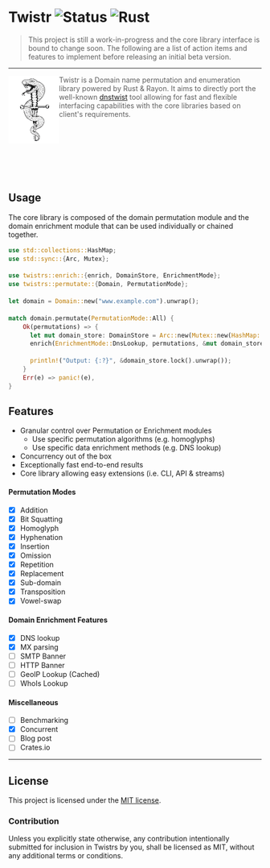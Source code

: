 # Twistr ![Status](https://img.shields.io/static/v1?label=Status&message=alpha&color=yellow) ![Rust](https://github.com/JuxhinDB/twistrs/workflows/Rust/badge.svg?branch=master)

  > This project is still a work-in-progress and the core library interface is bound to change soon. The following are a list of action items and features to implement before releasing an initial beta version.
  
---

<img align="left" width="20%" height="20%" src="res/logo-x1024.png">

> Twistr is a Domain name permutation and enumeration library powered by Rust & Rayon. It aims to directly port the well-known [dnstwist](https://github.com/elceef/dnstwist) tool allowing for fast and flexible interfacing capabilities with the core libraries based on client's requirements.

<br/><br/><br/><br/><br/><br/>

## Usage

The core library is composed of the domain permutation module and the domain enrichment module that can be used individually or chained together.

```rust
use std::collections::HashMap;
use std::sync::{Arc, Mutex};

use twistrs::enrich::{enrich, DomainStore, EnrichmentMode};
use twistrs::permutate::{Domain, PermutationMode};

let domain = Domain::new("www.example.com").unwrap();

match domain.permutate(PermutationMode::All) {
    Ok(permutations) => {  
      let mut domain_store: DomainStore = Arc::new(Mutex::new(HashMap::new()));
      enrich(EnrichmentMode::DnsLookup, permutations, &mut domain_store).unwrap();
      
      println!("Output: {:?}", &domain_store.lock().unwrap());
    }
    Err(e) => panic!(e),
}
```

## Features

- Granular control over Permutation or Enrichment modules
  + Use specific permutation algorithms (e.g. homoglyphs)
  + Use specific data enrichment methods (e.g. DNS lookup)
- Concurrency out of the box
- Exceptionally fast end-to-end results
- Core library allowing easy extensions (i.e. CLI, API & streams)

#### Permutation Modes

- [x] Addition
- [x] Bit Squatting
- [x] Homoglyph
- [x] Hyphenation
- [x] Insertion
- [x] Omission
- [x] Repetition
- [x] Replacement
- [x] Sub-domain
- [x] Transposition
- [x] Vowel-swap

#### Domain Enrichment Features

- [x] DNS lookup
- [x] MX parsing
- [ ] SMTP Banner
- [ ] HTTP Banner
- [ ] GeoIP Lookup (Cached)
- [ ] WhoIs Lookup

#### Miscellaneous

- [ ] Benchmarking
- [x] Concurrent
- [ ] Blog post
- [ ] Crates.io

---

## License

This project is licensed under the [MIT license](LICENSE).

### Contribution

Unless you explicitly state otherwise, any contribution intentionally submitted
for inclusion in Twistrs by you, shall be licensed as MIT, without any additional
terms or conditions.
